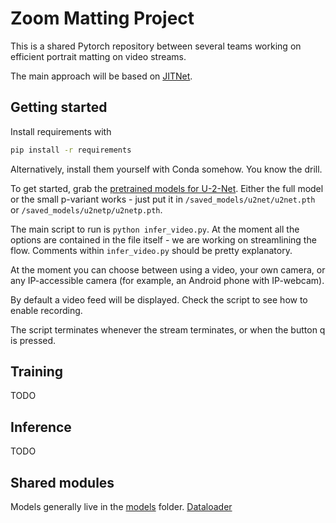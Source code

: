 # Zoom Matting Project

This is a shared Pytorch repository between several teams working on efficient
portrait matting on video streams.

The main approach will be based on [JITNet](https://arxiv.org/pdf/1812.02699.pdf).

## Getting started

Install requirements with

```bash
pip install -r requirements
```

Alternatively, install them yourself with Conda somehow. You know the drill.

To get started, grab the [pretrained models for U-2-Net](https://github.com/NathanUA/U-2-Net#usage).
Either the full model or the small p-variant works - just put it in `/saved_models/u2net/u2net.pth`
or `/saved_models/u2netp/u2netp.pth`.

The main script to run is `python infer_video.py`. At the moment all the options
are contained in the file itself - we are working on streamlining the flow.
Comments within `infer_video.py` should be pretty explanatory.

At the moment you can choose between using a video, your own camera, or any IP-accessible
camera (for example, an Android phone with IP-webcam).

By default a video feed will be displayed. Check the script to see how to enable recording.

The script terminates whenever the stream terminates, or when the button q is pressed.

## Training

TODO

## Inference

TODO


## Shared modules

Models generally live in the [models](./models) folder.
[Dataloader](./data_loader.py)

